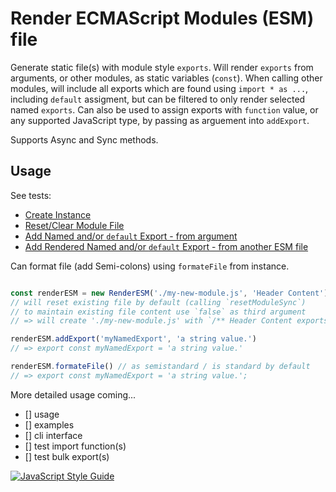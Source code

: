 
# Render ECMAScript Modules (ESM) file

Generate static file(s) with module style `exports`. Will render `exports` from arguments, or other modules, as static variables (`const`). When calling other modules, will include all exports which are found using `import * as ...`, including `default` assigment, but can be filtered to only render selected named `exports`. Can also be used to assign exports with `function` value, or any supported JavaScript type, by passing as arguement into `addExport`.

Supports Async and Sync methods.

## Usage

See tests:

- [Create Instance](test/1.constructor.spec.js)
- [Reset/Clear Module File](test/shared/resetModule.shared.js)
- [Add Named and/or `default` Export - from argument](test/shared/addExport.shared.js)
- [Add Rendered Named and/or `default` Export - from another ESM file](test/7.addRenderedExport.spec.js)

Can format file (add Semi-colons) using `formateFile` from instance.
```js

const renderESM = new RenderESM('./my-new-module.js', 'Header Content') 
// will reset existing file by default (calling `resetModuleSync`)
// to maintain existing file content use `false` as third argument
// => will create './my-new-module.js' with `/** Header Content exports as es6 module */` as first line.

renderESM.addExport('myNamedExport', 'a string value.')
// => export const myNamedExport = 'a string value.'

renderESM.formateFile() // as semistandard / is standard by default
// => export const myNamedExport = 'a string value.';


```

More detailed usage coming...



- [] usage
- [] examples
- [] cli interface
- [] test import function(s)
- [] test bulk export(s)


[![JavaScript Style Guide](https://cdn.rawgit.com/standard/standard/master/badge.svg)](https://github.com/standard/standard)

